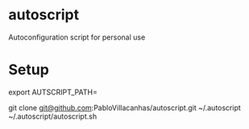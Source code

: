 # autoscript
Autoconfiguration script for personal use

# Setup
export AUTSCRIPT_PATH=<whatever>

git clone git@github.com:PabloVillacanhas/autoscript.git ~/.autoscript  
~/.autoscript/autoscript.sh

